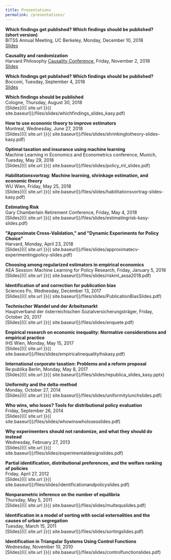 ```yaml
---
title: Presentations
permalink: /presentations/
---
```


**Which findings get published? Which findings should be published? (short version)**  
  BITSS Annual Meeting, UC Berkeley, Monday, December 10, 2018  
  [Slides](/home/files/slides/pubbias_whichfindings_short_kasy.pdf)  

**Causality and randomization**  
  Harvard Philosophy [Causality Conference](https://projects.iq.harvard.edu/causality/home), Friday, November 2, 2018  
  [Slides](/home/files/slides/CausalityConferenceKasy.pdf)

**Which findings get published? Which findings should be published?**  
  Bocconi, Tuesday, September 4, 2018  
  [Slides](/home/files/slides/pubbias_whichfindings_slides_kasy.pdf)  
  
**Which findings should be published**  
  Cologne, Thursday, August 30, 2018  
  [Slides]({{ site.url }}{{ site.baseurl}}/files/slides/whichfindings_slides_kasy.pdf)    

**How to use economic theory to improve estimators**  
  Montreal, Wednesday, June 27, 2018  
  [Slides]({{ site.url }}{{ site.baseurl}}/files/slides/shrinkingtotheory-slides-kasy.pdf)
  
**Optimal taxation and insurance using machine learning**  
  Machine Learning in Economics and Econometrics conference, Munich, Tuesday, May 29, 2018   
  [Slides]({{ site.url }}{{ site.baseurl}}/files/slides/policy_ml_slides.pdf)
  
**Habilitationsvortrag: Machine learning, shrinkage estimation, and economic theory**  
  WU Wien, Friday, May 25, 2018  
  [Slides]({{ site.url }}{{ site.baseurl}}/files/slides/habilitationsvortrag-slides-kasy.pdf)
  
**Estimating Risk**  
  Gary Chamberlain Retirement Conference, Friday, May 4, 2018  
  [Slides]({{ site.url }}{{ site.baseurl}}/files/slides/estimatingrisk-kasy-slides.pdf)
  
**"Approximate Cross-Validation," and "Dynamic Experiments for Policy Choice"**  
  Harvard, Monday, April 23, 2018  
  [Slides]({{ site.url }}{{ site.baseurl}}/files/slides/approximatecv-experimentingpolicy-slides.pdf)
  
**Choosing among regularized estimators in empirical economics**  
  AEA Session: Machine Learning for Policy Research, Friday, January 5, 2018  
  [Slides]({{ site.url }}{{ site.baseurl}}/files/slides/riskml_assa2018.pdf)
  
**Identification of and correction for publication bias**  
  Sciences Po, Wednesday, December 13, 2017  
  [Slides]({{ site.url }}{{ site.baseurl}}/files/slides/PublicationBiasSlides.pdf)
  
**Technischer Wandel und der Arbeitsmarkt**  
  Hauptverband der österreichischen Sozialversicherungsträger, Friday, October 20, 2017  
  [Slides]({{ site.url }}{{ site.baseurl}}/files/slides/enquete.pdf)
  
**Empirical research on economic inequality: Normative considerations and empirical practice**  
  IHS Wien, Monday, May 15, 2017  
  [Slides]({{ site.url }}{{ site.baseurl}}/files/slides/empiricalinequalityihskasy.pdf)
  
**International corporate taxation: Problems and a reform proposal**  
  Re:publika Berlin, Monday, May 8, 2017  
  [Slides]({{ site.url }}{{ site.baseurl}}/files/slides/republica_slides_kasy.pptx)
  
**Uniformity and the delta-method**  
  Monday, October 27, 2014  
  [Slides]({{ site.url }}{{ site.baseurl}}/files/slides/uniformitylunchslides.pdf)
  
**Who wins, who loses? Tools for distributional policy evaluation**  
  Friday, September 26, 2014  
  [Slides]({{ site.url }}{{ site.baseurl}}/files/slides/whowinswholosesslides.pdf)
  
**Why experimenters should not randomize, and what they should do instead**  
  Wednesday, February 27, 2013  
  [Slides]({{ site.url }}{{ site.baseurl}}/files/slides/experimentaldesignslides.pdf)
  
**Partial identification, distributional preferences, and the welfare ranking of policies**  
  Friday, April 27, 2012  
  [Slides]({{ site.url }}{{ site.baseurl}}/files/slides/identificationandpolicyslides.pdf)
  
**Nonparametric inference on the number of equilibria**  
  Thursday, May 5, 2011  
  [Slides]({{ site.url }}{{ site.baseurl}}/files/slides/multequslides.pdf)
  
**Identification in a model of sorting with social externalities and the causes of urban segregation**  
  Tuesday, March 15, 2011  
  [Slides]({{ site.url }}{{ site.baseurl}}/files/slides/sortingslides.pdf)
  
**Identification in Triangular Systems Using Control Functions**  
  Wednesday, November 10, 2010  
  [Slides]({{ site.url }}{{ site.baseurl}}/files/slides/controlfunctionslides.pdf)
  
  
